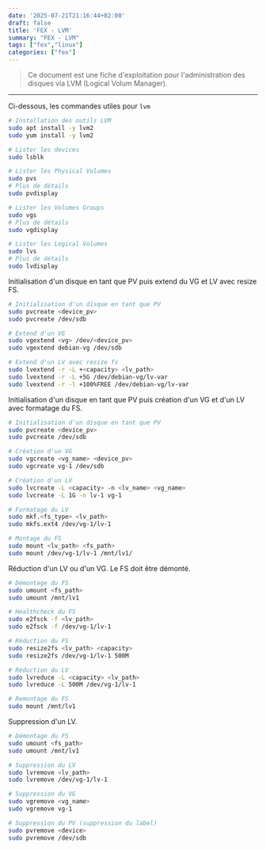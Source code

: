 ```yaml
---
date: '2025-07-21T21:16:44+02:00'
draft: false
title: 'FEX - LVM'
summary: "FEX - LVM"
tags: ["fex","linux"]
categories: ["fex"]
---
```


> Ce document est une fiche d'exploitation pour l'administration des disques via LVM (Logical Volum Manager).

---

Ci-dessous, les commandes utiles pour `lvm`

```bash
# Installation des outils LVM
sudo apt install -y lvm2
sudo yum install -y lvm2

# Lister les devices
sudo lsblk

# Lister les Physical Volumes
sudo pvs
# Plus de détails
sudo pvdisplay

# Lister les Volumes Groups
sudo vgs
# Plus de détails
sudo vgdisplay

# Lister les Logical Volumes
sudo lvs
# Plus de détails
sudo lvdisplay
```

Initialisation d'un disque en tant que PV puis extend du VG et LV avec resize FS.

```bash
# Initialisation d'un disque en tant que PV 
sudo pvcreate <device_pv>
sudo pvcreate /dev/sdb

# Extend d'un VG
sudo vgextend <vg> /dev/<device_pv>
sudo vgextend debian-vg /dev/sdb

# Extend d'un LV avec resize fs
sudo lvextend -r -L +<capacity> <lv_path>
sudo lvextend -r -L +5G /dev/debian-vg/lv-var
sudo lvextend -r -l +100%FREE /dev/debian-vg/lv-var
```

Initialisation d'un disque en tant que PV puis création d'un VG et d'un LV avec formatage du FS.

```bash
# Initialisation d'un disque en tant que PV 
sudo pvcreate <device_pv>
sudo pvcreate /dev/sdb

# Création d'un VG
sudo vgcreate <vg_name> <device_pv>
sudo vgcreate vg-1 /dev/sdb

# Création d'un LV
sudo lvcreate -L <capacity> -n <lv_name> <vg_name>
sudo lvcreate -L 1G -n lv-1 vg-1

# Formatage du LV
sudo mkf.<fs_type> <lv_path>
sudo mkfs.ext4 /dev/vg-1/lv-1

# Montage du FS
sudo mount <lv_path> <fs_path>
sudo mount /dev/vg-1/lv-1 /mnt/lv1/
```

Réduction d'un LV ou d'un VG. Le FS doit être démonté.

```bash
# Démontage du FS
sudo umount <fs_path>
sudo umount /mnt/lv1

# Healthcheck du FS
sudo e2fsck -f <lv_path>
sudo e2fsck -f /dev/vg-1/lv-1

# Réduction du FS
sudo resize2fs <lv_path> <capacity>
sudo resize2fs /dev/vg-1/lv-1 500M

# Réduction du LV
sudo lvreduce -L <capacity> <lv_path>
sudo lvreduce -L 500M /dev/vg-1/lv-1

# Remontage du FS
sudo mount /mnt/lv1
```

Suppression d'un LV.

```bash
# Démontage du FS
sudo umount <fs_path>
sudo umount /mnt/lv1

# Suppression du LV
sudo lvremove <lv_path>
sudo lvremove /dev/vg-1/lv-1

# Suppression du VG
sudo vgremove <vg_name>
sudo vgremove vg-1

# Suppression du PV (suppression du label)
sudo pvremove <device>
sudo pvremove /dev/sdb
```

